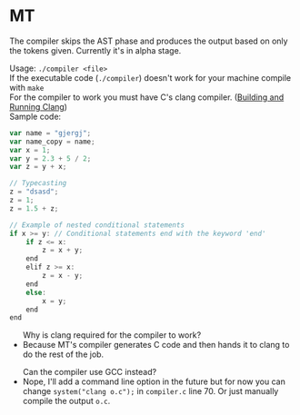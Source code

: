 # MT
The compiler skips the AST phase and produces the output based on only the tokens given.
Currently it's in alpha stage.

Usage: ```./compiler <file>``` <br>
If the executable code (```./compiler```) doesn't work for your machine compile with ```make```<br>
For the compiler to work you must have C's clang compiler. (<a href="https://clang.llvm.org/get_started.html">Building and Running Clang</a>)<br>
Sample code:
```javascript
var name = "gjergj";
var name_copy = name;
var x = 1;
var y = 2.3 + 5 / 2;
var z = y + x;

// Typecasting
z = "dsasd";
z = 1;
z = 1.5 + z;

// Example of nested conditional statements
if x >= y: // Conditional statements end with the keyword 'end'
	if z <= x: 
		z = x + y;
	end
	elif z >= x:
		z = x - y;
	end
	else:
		x = y;
	end
end
```

<ul>
Why is clang required for the compiler to work?
	<li>Because MT's compiler generates C code and then hands it to clang to do the rest of the job.</li>
</ul>
<ul>
Can the compiler use GCC instead?
	<li>Nope, I'll add a command line option in the future but for now you can change <code>system("clang o.c");</code> in <code>compiler.c</code> line 70. Or just manually compile the output <code>o.c</code>.
</li>
</ul>
